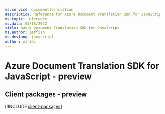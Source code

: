```yaml
---
ms.service: documenttranslation
description: Reference for Azure Document Translation SDK for JavaScript
ms.topic: reference
ms.data: 08/18/2022
title: Azure Document Translation SDK for JavaScript
ms.author: jeffish
ms.devlang: javascript
author: xirzec
---
```

# Azure Document Translation SDK for JavaScript - preview

## Client packages - preview
[!INCLUDE [client-packages](document-translation-client-index.md)]